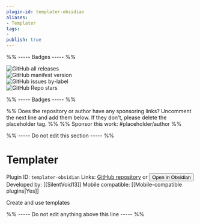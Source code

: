 ```yaml
---
plugin-id: templater-obsidian
aliases:
- Templater
tags: 
- 
publish: true
---
```


%% ----- Badges ----- %%

![GitHub all releases](https://img.shields.io/github/downloads/SilentVoid13/Templater/total?color=573E7A&logo=github&style=for-the-badge)   
![GitHub manifest version](https://img.shields.io/github/manifest-json/v/SilentVoid13/Templater?color=573E7A&logo=github&style=for-the-badge)   
![GitHub issues by-label](https://img.shields.io/github/issues/SilentVoid13/Templater/help%20wanted?color=573E7A&logo=github&style=for-the-badge)   
![GitHub Repo stars](https://img.shields.io/github/stars/SilentVoid13/Templater?color=573E7A&logo=github&style=for-the-badge)

%% ----- Badges ----- %%

%% Does the repository or author have any sponsoring links? Uncomment the next line and add them below. If they don't, please delete the placeholder tag. %%
%% Sponsor this work: #placeholder/author %%

%% ----- Do not edit this section ----- %%

# Templater

Plugin ID: `templater-obsidian`
Links: [GitHub repository](https://github.com/SilentVoid13/Templater) or [<button id=HH>Open in Obsidian</button>](obsidian://goto-plugin?id=templater-obsidian)
Developed by: [[SilentVoid13]]
Mobile compatible: [[Mobile-compatible plugins|Yes]]

Create and use templates

%% ----- Do not edit anything above this line ----- %% 
